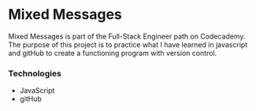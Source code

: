 # Mixed Messages

Mixed Messages is part of the Full-Stack Engineer path on Codecademy.  The purpose of this project is to practice what I have learned in javascript and gitHub to create a functioning program with version control. 

### Technologies
- JavaScript
- gitHub
